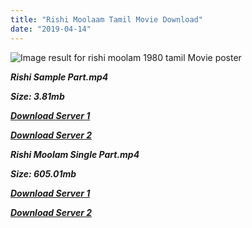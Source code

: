 ```yaml
---
title: "Rishi Moolaam Tamil Movie Download"
date: "2019-04-14"
---
```


![Image result for rishi moolam 1980  tamil Movie  poster](https://m.media-amazon.com/images/M/MV5BYWRmNTBhZmYtNWRlNC00ZjQyLTllMGItZGIzZWJjOGEzZWQ1XkEyXkFqcGdeQXVyMjA4OTI5NDQ@._V1_.jpg)

**_Rishi Sample Part.mp4_**

**_Size: 3.81mb_**

**_[Download Server 1](http://b5.wetransfer.vip/files/{169df08cb8e74ebadb8a44297cb1b6497cb77520eb9064bb3027e0e0c1bcc485}20Actor{169df08cb8e74ebadb8a44297cb1b6497cb77520eb9064bb3027e0e0c1bcc485}20Hits{169df08cb8e74ebadb8a44297cb1b6497cb77520eb9064bb3027e0e0c1bcc485}20Collection/Sivaji{169df08cb8e74ebadb8a44297cb1b6497cb77520eb9064bb3027e0e0c1bcc485}20Movies{169df08cb8e74ebadb8a44297cb1b6497cb77520eb9064bb3027e0e0c1bcc485}20Collections/Rishi{169df08cb8e74ebadb8a44297cb1b6497cb77520eb9064bb3027e0e0c1bcc485}20Moolam{169df08cb8e74ebadb8a44297cb1b6497cb77520eb9064bb3027e0e0c1bcc485}20(1980)/Rishi{169df08cb8e74ebadb8a44297cb1b6497cb77520eb9064bb3027e0e0c1bcc485}20Moolam{169df08cb8e74ebadb8a44297cb1b6497cb77520eb9064bb3027e0e0c1bcc485}20{169df08cb8e74ebadb8a44297cb1b6497cb77520eb9064bb3027e0e0c1bcc485}20Sample{169df08cb8e74ebadb8a44297cb1b6497cb77520eb9064bb3027e0e0c1bcc485}20HD.mp4)_**

**_[Download Server 2](http://b5.wetransfer.vip/files/{169df08cb8e74ebadb8a44297cb1b6497cb77520eb9064bb3027e0e0c1bcc485}20Actor{169df08cb8e74ebadb8a44297cb1b6497cb77520eb9064bb3027e0e0c1bcc485}20Hits{169df08cb8e74ebadb8a44297cb1b6497cb77520eb9064bb3027e0e0c1bcc485}20Collection/Sivaji{169df08cb8e74ebadb8a44297cb1b6497cb77520eb9064bb3027e0e0c1bcc485}20Movies{169df08cb8e74ebadb8a44297cb1b6497cb77520eb9064bb3027e0e0c1bcc485}20Collections/Rishi{169df08cb8e74ebadb8a44297cb1b6497cb77520eb9064bb3027e0e0c1bcc485}20Moolam{169df08cb8e74ebadb8a44297cb1b6497cb77520eb9064bb3027e0e0c1bcc485}20(1980)/Rishi{169df08cb8e74ebadb8a44297cb1b6497cb77520eb9064bb3027e0e0c1bcc485}20Moolam{169df08cb8e74ebadb8a44297cb1b6497cb77520eb9064bb3027e0e0c1bcc485}20{169df08cb8e74ebadb8a44297cb1b6497cb77520eb9064bb3027e0e0c1bcc485}20Sample{169df08cb8e74ebadb8a44297cb1b6497cb77520eb9064bb3027e0e0c1bcc485}20HD.mp4)_**

**_Rishi Moolam Single Part.mp4_**

**_Size: 605.01mb_**

**_[Download Server 1](http://b5.wetransfer.vip/files/{169df08cb8e74ebadb8a44297cb1b6497cb77520eb9064bb3027e0e0c1bcc485}20Actor{169df08cb8e74ebadb8a44297cb1b6497cb77520eb9064bb3027e0e0c1bcc485}20Hits{169df08cb8e74ebadb8a44297cb1b6497cb77520eb9064bb3027e0e0c1bcc485}20Collection/Sivaji{169df08cb8e74ebadb8a44297cb1b6497cb77520eb9064bb3027e0e0c1bcc485}20Movies{169df08cb8e74ebadb8a44297cb1b6497cb77520eb9064bb3027e0e0c1bcc485}20Collections/Rishi{169df08cb8e74ebadb8a44297cb1b6497cb77520eb9064bb3027e0e0c1bcc485}20Moolam{169df08cb8e74ebadb8a44297cb1b6497cb77520eb9064bb3027e0e0c1bcc485}20(1980)/Rishi{169df08cb8e74ebadb8a44297cb1b6497cb77520eb9064bb3027e0e0c1bcc485}20Moolam{169df08cb8e74ebadb8a44297cb1b6497cb77520eb9064bb3027e0e0c1bcc485}20{169df08cb8e74ebadb8a44297cb1b6497cb77520eb9064bb3027e0e0c1bcc485}20Single{169df08cb8e74ebadb8a44297cb1b6497cb77520eb9064bb3027e0e0c1bcc485}20Part{169df08cb8e74ebadb8a44297cb1b6497cb77520eb9064bb3027e0e0c1bcc485}20HD.mp4)_**

**_[Download Server 2](http://b5.wetransfer.vip/files/{169df08cb8e74ebadb8a44297cb1b6497cb77520eb9064bb3027e0e0c1bcc485}20Actor{169df08cb8e74ebadb8a44297cb1b6497cb77520eb9064bb3027e0e0c1bcc485}20Hits{169df08cb8e74ebadb8a44297cb1b6497cb77520eb9064bb3027e0e0c1bcc485}20Collection/Sivaji{169df08cb8e74ebadb8a44297cb1b6497cb77520eb9064bb3027e0e0c1bcc485}20Movies{169df08cb8e74ebadb8a44297cb1b6497cb77520eb9064bb3027e0e0c1bcc485}20Collections/Rishi{169df08cb8e74ebadb8a44297cb1b6497cb77520eb9064bb3027e0e0c1bcc485}20Moolam{169df08cb8e74ebadb8a44297cb1b6497cb77520eb9064bb3027e0e0c1bcc485}20(1980)/Rishi{169df08cb8e74ebadb8a44297cb1b6497cb77520eb9064bb3027e0e0c1bcc485}20Moolam{169df08cb8e74ebadb8a44297cb1b6497cb77520eb9064bb3027e0e0c1bcc485}20{169df08cb8e74ebadb8a44297cb1b6497cb77520eb9064bb3027e0e0c1bcc485}20Single{169df08cb8e74ebadb8a44297cb1b6497cb77520eb9064bb3027e0e0c1bcc485}20Part{169df08cb8e74ebadb8a44297cb1b6497cb77520eb9064bb3027e0e0c1bcc485}20HD.mp4)_**
